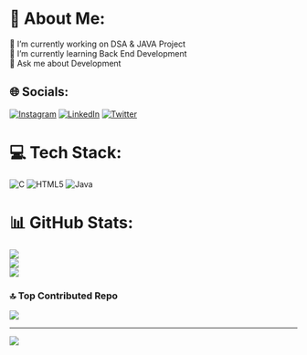 # 💫 About Me:
🔭 I’m currently working on DSA & JAVA Project<br>🌱 I’m currently learning Back End Development <br>💬 Ask me about Development 


## 🌐 Socials:
[![Instagram](https://img.shields.io/badge/Instagram-%23E4405F.svg?logo=Instagram&logoColor=white)](https://instagram.com/priyanshu_1.00) [![LinkedIn](https://img.shields.io/badge/LinkedIn-%230077B5.svg?logo=linkedin&logoColor=white)](https://linkedin.com/in/priyanshu1407) [![Twitter](https://img.shields.io/badge/Twitter-%231DA1F2.svg?logo=Twitter&logoColor=white)](https://twitter.com/priyanshu__100) 

# 💻 Tech Stack:
![C](https://img.shields.io/badge/c-%2300599C.svg?style=for-the-badge&logo=c&logoColor=white) ![HTML5](https://img.shields.io/badge/html5-%23E34F26.svg?style=for-the-badge&logo=html5&logoColor=white) ![Java](https://img.shields.io/badge/java-%23ED8B00.svg?style=for-the-badge&logo=java&logoColor=white)
# 📊 GitHub Stats:
![](https://github-readme-stats.vercel.app/api?username=Priyanshu147&theme=dark&hide_border=false&include_all_commits=true&count_private=true)<br/>
![](https://github-readme-streak-stats.herokuapp.com/?user=Priyanshu147&theme=dark&hide_border=false)<br/>
![](https://github-readme-stats.vercel.app/api/top-langs/?username=Priyanshu147&theme=dark&hide_border=false&include_all_commits=true&count_private=true&layout=compact)

### 🔝 Top Contributed Repo
![](https://github-contributor-stats.vercel.app/api?username=Priyanshu147&limit=5&theme=dark&combine_all_yearly_contributions=true)

---
[![](https://visitcount.itsvg.in/api?id=Priyanshu147&icon=0&color=0)](https://visitcount.itsvg.in)

<!-- Proudly created with GPRM ( https://gprm.itsvg.in ) -->

